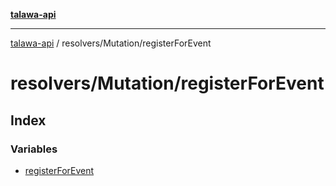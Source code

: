 [**talawa-api**](../../../README.md)

***

[talawa-api](../../../modules.md) / resolvers/Mutation/registerForEvent

# resolvers/Mutation/registerForEvent

## Index

### Variables

- [registerForEvent](variables/registerForEvent.md)

